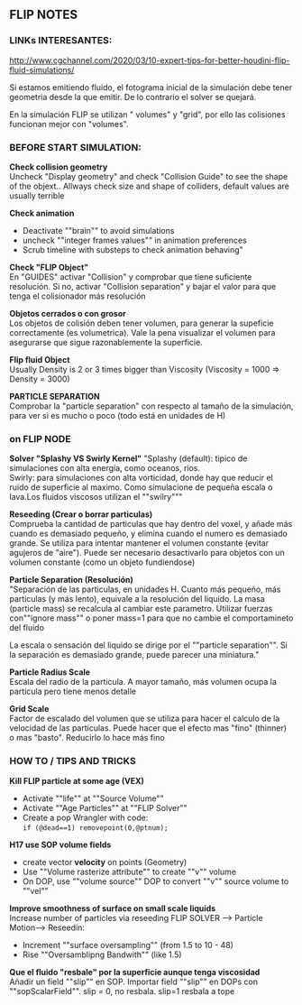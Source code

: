 ## FLIP NOTES

### LINKs INTERESANTES:   

http://www.cgchannel.com/2020/03/10-expert-tips-for-better-houdini-flip-fluid-simulations/

Si estamos emitiendo fluido, el fotograma inicial de la simulación debe tener geometria desde la que emitir. De lo contrario el solver se quejará.   

En la simulación FLIP se utilizan " volumes" y "grid", por ello las colisiones funcionan mejor con "volumes".   

### BEFORE START SIMULATION:   
**Check collision geometry**   
Uncheck "Display geometry" and check "Collision Guide" to see the shape of the objext.. Allways check size and shape of colliders, default values are usually terrible

**Check animation**   
- Deactivate ""brain"" to avoid simulations   
- uncheck ""integer frames values"" in animation preferences   
- Scrub timeline with substeps to check animation behaving"   

**Check "FLIP Object"**   
En "GUIDES" activar "Collision" y comprobar que tiene suficiente resolución. Si no, activar "Collision separation" y bajar el valor para que tenga el colisionador más resolución   

**Objetos cerrados o con grosor**   
Los objetos de colisión deben tener volumen, para generar la supeficie correctamente (es volumetrica). Vale la pena visualizar el volumen para asegurarse que sigue razonablemente la superficie.

**Flip fluid Object**   
Usually Density is 2 or 3 times bigger than Viscosity (Viscosity = 1000 => Density = 3000)

**PARTICLE SEPARATION**   
Comprobar la "particle separation" con respecto al tamaño de la simulación, para ver si es mucho o poco (todo está en unidades de H)

### on FLIP NODE
**Solver "Splashy VS Swirly Kernel"**
"Splashy (default): tipico de simulaciones con alta energía, como oceanos, rios.   
Swirly: para simulaciones con alta vorticidad, donde hay que reducir el ruido de superficie al maximo. Como simulacione de pequeña escala o lava.Los fluidos viscosos utilizan el ""swilry"""   

**Reseeding (Crear o borrar particulas)**   
Comprueba la cantidad de particulas que hay dentro del voxel, y añade más cuando es demasiado pequeño, y elimina cuando el numero es demasiado grande. Se utiliza para intentar mantener el volumen constante (evitar agujeros de "aire"). Puede ser necesario desactivarlo para objetos con un volumen constante (como un objeto fundiendose)

**Particle Separation (Resolución)**   
"Separación de las particulas, en unidades H. Cuanto más pequeño, más particulas (y más lento), equivale a la resolución del liquido.
La masa (particle mass) se recalcula al cambiar este parametro. Utilizar fuerzas con""ignore mass"" o poner mass=1 para que no cambie el comportamineto del fluido

La escala o sensación del liquido se dirige por el ""particle separation"". Si la separación es demasiado grande, puede parecer una miniatura."

**Particle Radius Scale**   
Escala del radio de la particula. A mayor tamaño, más volumen ocupa la particula pero tiene menos detalle   

**Grid Scale**   
Factor de escalado del volumen que se utiliza para hacer el calculo de la velocidad de las particulas. Puede hacer que el efecto mas "fino" (thinner) o mas "basto". Reducirlo lo hace más fino   

### HOW TO / TIPS AND TRICKS   

**Kill FLIP particle at some age (VEX)**   
- Activate ""life"" at ""Source Volume"" 
- Activate ""Age Particles"" at ""FLIP Solver""
- Create a pop Wrangler with code:   
    `if (@dead==1) removepoint(0,@ptnum);`

**H17 use SOP volume fields**   
- create vector **velocity** on points (Geometry)
- Use ""Volume rasterize attribute"" to create ""v"" volume
- On DOP, use ""volume source"" DOP to convert ""v"" source volume to ""vel""

**Improve smoothness of surface on small scale liquids**   
Increase number of particles via reseeding
FLIP SOLVER --> Particle Motion--> Reseedin:
  - Increment ""surface oversampling"" (from 1.5 to 10 - 48)
  - Rise ""Oversamblipng Bandwith""  (like 1.5)
  
**Que el fluido "resbale" por la superficie aunque tenga viscosidad**   
Añadir un field ""slip"" en SOP. Importar field ""slip"" en DOPs con ""sopScalarField"". 
slip = 0, no resbala. slip=1 resbala a tope
